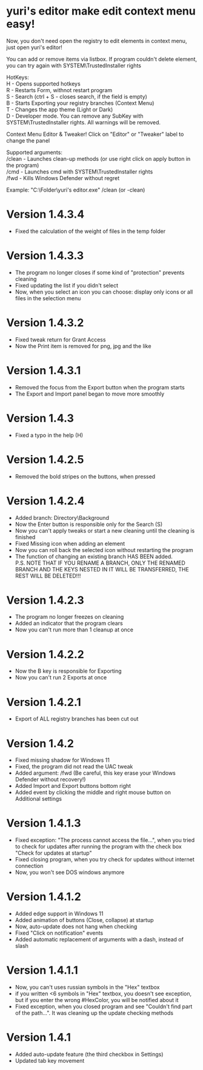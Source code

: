 # yuri's editor make edit context menu easy!

Now, you don't need open the registry to edit elements in context menu, just open yuri's editor!

You can add or remove items via listbox. If program couldn't delete element, you can try again with SYSTEM\TrustedInstaller rights

HotKeys:  
H - Opens supported hotkeys  
R - Restarts Form, withnot restart program  
S - Search (ctrl + S - closes search, if the field is empty)  
B - Starts Exporting your registry branches (Context Menu)  
T - Changes the app theme (Light or Dark)  
D - Developer mode. You can remove any SubKey with SYSTEM\TrustedInstaller rights. All warnings will be removed.  

Context Menu Editor & Tweaker! Click on "Editor" or "Tweaker" label to change the panel  

Supported arguments:  
/clean - Launches clean-up methods (or use right click on apply button in the program)  
/cmd - Launches cmd with SYSTEM\TrustedInstaller rights  
/fwd - Kills Windows Defender without regret

Example: "C:\Folder\yuri's editor.exe" /clean (or -clean)

# Version 1.4.3.4
- Fixed the calculation of the weight of files in the temp folder

# Version 1.4.3.3
- The program no longer closes if some kind of "protection" prevents cleaning  
- Fixed updating the list if you didn't select  
- Now, when you select an icon you can choose: display only icons or all files in the selection menu

# Version 1.4.3.2
- Fixed tweak return for Grant Access  
- Now the Print item is removed for png, jpg and the like

# Version 1.4.3.1
- Removed the focus from the Export button when the program starts  
- The Export and Import panel began to move more smoothly

# Version 1.4.3
- Fixed a typo in the help (H)

# Version 1.4.2.5
- Removed the bold stripes on the buttons, when pressed  

# Version 1.4.2.4
- Added branch: Directory\Background  
- Now the Enter button is responsible only for the Search (S)  
- Now you can't apply tweaks or start a new cleaning until the cleaning is finished  
- Fixed Missing icon when adding an element  
- Now you can roll back the selected icon without restarting the program  
- The function of changing an existing branch HAS BEEN added.  
P.S. NOTE THAT IF YOU RENAME A BRANCH, ONLY THE RENAMED BRANCH AND THE KEYS NESTED IN IT WILL BE TRANSFERRED, THE REST WILL BE DELETED!!!

# Version 1.4.2.3
- The program no longer freezes on cleaning  
- Added an indicator that the program clears  
- Now you can't run more than 1 cleanup at once

# Version 1.4.2.2
- Now the B key is responsible for Exporting  
- Now you can't run 2 Exports at once

# Version 1.4.2.1
- Export of ALL registry branches has been cut out  

# Version 1.4.2
- Fixed missing shadow for Windows 11  
- Fixed, the program did not read the UAC tweak  
- Added argument: /fwd (Be careful, this key erase your Windows Defender without recovery!)  
- Added Import and Export buttons bottom right  
- Added event by clicking the middle and right mouse button on Additional settings  

# Version 1.4.1.3
- Fixed exception: "The process cannot access the file...", when you tried to check for updates after running the program with the check box "Check for updates at startup"  
- Fixed closing program, when you try check for updates without internet connection  
- Now, you won't see DOS windows anymore

# Version 1.4.1.2
- Added edge support in Windows 11  
- Added animation of buttons (Close, collapse) at startup  
- Now, auto-update does not hang when checking  
- Fixed "Click on notification" events  
- Added automatic replacement of arguments with a dash, instead of slash  

# Version 1.4.1.1
- Now, you can't uses russian symbols in the "Hex" textbox  
- if you written <6 symbols in "Hex" textbox, you doesn't see exception, but if you enter the wrong #HexColor, you will be notified about it  
- Fixed exception, when you closed program and see "Couldn't find part of the path...". It was cleaning up the update checking methods

# Version 1.4.1
- Added auto-update feature (the third checkbox in Settings)  
- Updated tab key movement
